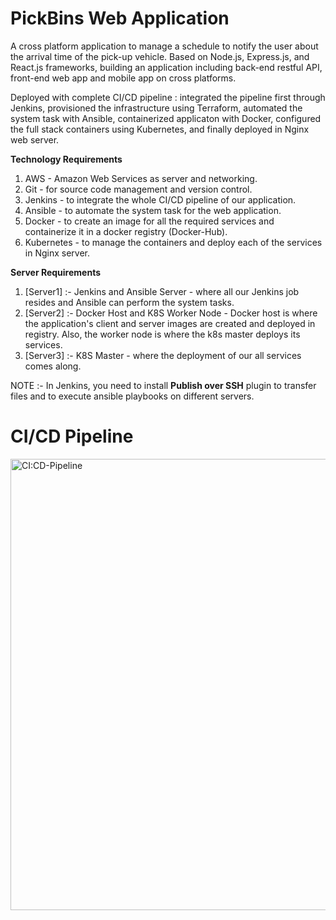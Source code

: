 # PickBins Web Application
A cross platform application to manage a schedule to notify the user about the arrival time of the pick-up vehicle. Based on Node.js, Express.js, and React.js frameworks, building an application including back-end restful API, front-end web app and mobile app on cross platforms.


Deployed with complete CI/CD pipeline : integrated the pipeline first through Jenkins, provisioned the infrastructure using Terraform, automated the system task with Ansible, containerized applicaton with Docker, configured the full stack containers using Kubernetes, and finally deployed in Nginx web server.

**Technology Requirements**
  1. AWS - Amazon Web Services as server and networking. 
  2. Git - for source code management and version control.
  3. Jenkins - to integrate the whole CI/CD pipeline of our application.
  4. Ansible - to automate the system task for the web application. 
  5. Docker - to create an image for all the required services and containerize it in a docker registry (Docker-Hub).
  6. Kubernetes - to manage the containers and deploy each of the services in Nginx server. 

**Server Requirements**
  1. [Server1] :- Jenkins and Ansible Server - where all our Jenkins job resides and Ansible can perform the system tasks.
  2. [Server2] :- Docker Host and K8S Worker Node - Docker host is where the application's client and server images are created and deployed in registry. Also, the worker node is where the k8s master deploys its services. 
  3. [Server3] :- K8S Master - where the deployment of our all services comes along. 

NOTE :- In Jenkins, you need to install **Publish over SSH** plugin to transfer files and to execute ansible playbooks on different servers. 


# CI/CD Pipeline
   <img width="722" alt="CI:CD-Pipeline" src="https://user-images.githubusercontent.com/56852163/111853319-7fa14e00-88e8-11eb-8c4c-d3434a427b19.png">

